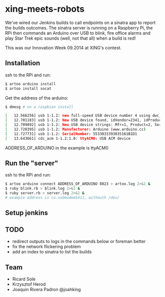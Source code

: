 # xing-meets-robots

We've wired our Jenkins builds to call endpoints on a sinatra app to report the builds outcomes.
The sinatra server is running on a Raspberry Pi, the RPi then commands an Arduino over USB to blink,
fire office alarms and play Star Trek epic sounds (well, not that all) when a build is red!

This was our Innovation Week 09.2014 at XING's contest.

## Installation

ssh to the RPi and run:

```bash
$ artoo arduino install
$ artoo install socat
```

Get the address of the arduino:

```bash
$ dmesg # on a raspbian install

[   12.566256] usb 1-1.2: new full-speed USB device number 4 using dwc_otg
[   12.701183] usb 1-1.2: New USB device found, idVendor=2341, idProduct=0043
[   12.709892] usb 1-1.2: New USB device strings: Mfr=1, Product=2, SerialNumber=220
[   12.720395] usb 1-1.2: Manufacturer: Arduino (www.arduino.cc)
[   12.727731] usb 1-1.2: SerialNumber: 5533033393035161B1D1
[   13.643661] cdc_acm 1-1.2:1.0: ttyACM0: USB ACM device
```

ADDRESS_OF_ARDUINO in the example is ttyACM0

## Run the "server"

ssh to the RPi and run:

 ```bash
$ artoo arduino connect ADDRESS_OF_ARDUINO 8023 > artoo.log 2>&1 &
$ ruby blink.rb > blink.log 2>&1 &
$ ruby server.rb > server.log 2>&1 &
# example address is cu.usbmodem1411, withouth /dev/
 ```

## Setup jenkins

## TODO

- redirect outputs to logs in the commands below or foreman better
- fix the network flickering problem
- add an index to sinatra to list the builds

## Team

- Ricard Sole
- Krzysztof Herod
- Joaquin Rivera Padron @joahking

